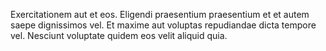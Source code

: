 Exercitationem aut et eos.
Eligendi praesentium praesentium et et autem saepe dignissimos vel.
Et maxime aut voluptas repudiandae dicta tempore vel.
Nesciunt voluptate quidem eos velit aliquid quia.